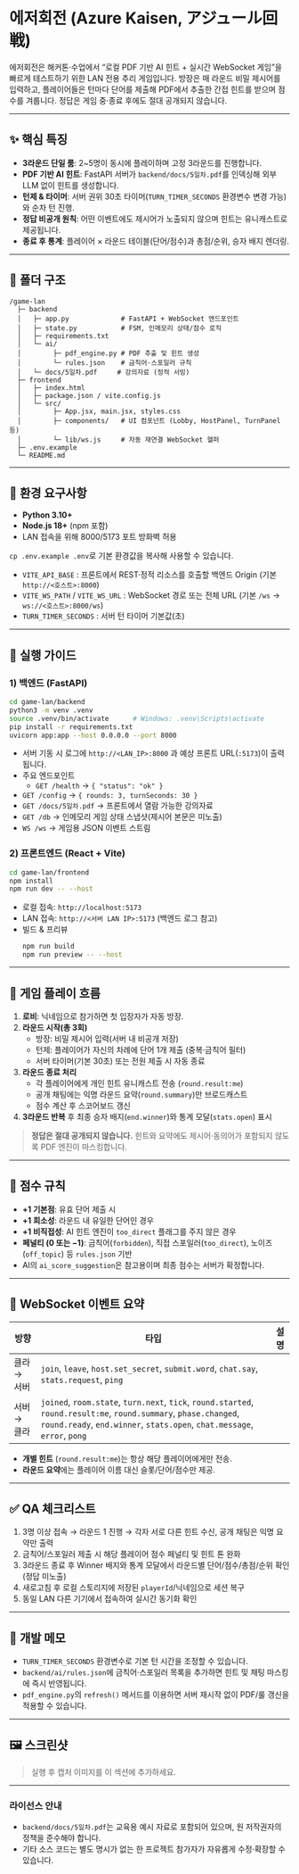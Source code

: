 # 에저회전 (Azure Kaisen, アジュール回戦)

에저회전은 해커톤·수업에서 “로컬 PDF 기반 AI 힌트 + 실시간 WebSocket 게임”을 빠르게 테스트하기 위한 LAN 전용 추리 게임입니다. 방장은 매 라운드 비밀 제시어를 입력하고, 플레이어들은 턴마다 단어를 제출해 PDF에서 추출한 간접 힌트를 받으며 점수를 겨룹니다. 정답은 게임 중·종료 후에도 절대 공개되지 않습니다.

---

## ✨ 핵심 특징
- **3라운드 단일 룸**: 2~5명이 동시에 플레이하며 고정 3라운드를 진행합니다.
- **PDF 기반 AI 힌트**: FastAPI 서버가 `backend/docs/5일차.pdf`를 인덱싱해 외부 LLM 없이 힌트를 생성합니다.
- **턴제 & 타이머**: 서버 권위 30초 타이머(`TURN_TIMER_SECONDS` 환경변수 변경 가능)와 순차 턴 진행.
- **정답 비공개 원칙**: 어떤 이벤트에도 제시어가 노출되지 않으며 힌트는 유니캐스트로 제공됩니다.
- **종료 후 통계**: 플레이어 × 라운드 테이블(단어/점수)과 총점/순위, 승자 배지 렌더링.

---

## 📁 폴더 구조
```
/game-lan
  ├─ backend
  │   ├─ app.py             # FastAPI + WebSocket 엔드포인트
  │   ├─ state.py           # FSM, 인메모리 상태/점수 로직
  │   ├─ requirements.txt
  │   └─ ai/
  │        ├─ pdf_engine.py # PDF 추출 및 힌트 생성
  │        └─ rules.json    # 금칙어·스포일러 규칙
  │   └─ docs/5일차.pdf     # 강의자료 (정적 서빙)
  ├─ frontend
  │   ├─ index.html
  │   ├─ package.json / vite.config.js
  │   └─ src/
  │        ├─ App.jsx, main.jsx, styles.css
  │        ├─ components/   # UI 컴포넌트 (Lobby, HostPanel, TurnPanel 등)
  │        └─ lib/ws.js     # 자동 재연결 WebSocket 헬퍼
  ├─ .env.example
  └─ README.md
```

---

## 🔧 환경 요구사항
- **Python 3.10+**
- **Node.js 18+** (npm 포함)
- LAN 접속을 위해 8000/5173 포트 방화벽 허용

`cp .env.example .env`로 기본 환경값을 복사해 사용할 수 있습니다.

- `VITE_API_BASE` : 프론트에서 REST·정적 리소스를 호출할 백엔드 Origin (기본 `http://<호스트>:8000`)
- `VITE_WS_PATH` / `VITE_WS_URL` : WebSocket 경로 또는 전체 URL (기본 `/ws` → `ws://<호스트>:8000/ws`)
- `TURN_TIMER_SECONDS` : 서버 턴 타이머 기본값(초)

---

## 🚀 실행 가이드

### 1) 백엔드 (FastAPI)
```bash
cd game-lan/backend
python3 -m venv .venv
source .venv/bin/activate      # Windows: .venv\Scripts\activate
pip install -r requirements.txt
uvicorn app:app --host 0.0.0.0 --port 8000
```
- 서버 기동 시 로그에 `http://<LAN_IP>:8000` 과 예상 프론트 URL(`:5173`)이 출력됩니다.
- 주요 엔드포인트
  - `GET /health` → `{ "status": "ok" }`
- `GET /config` → `{ rounds: 3, turnSeconds: 30 }`
- `GET /docs/5일차.pdf` → 프론트에서 열람 가능한 강의자료
- `GET /db` → 인메모리 게임 상태 스냅샷(제시어 본문은 미노출)
- `WS /ws` → 게임용 JSON 이벤트 스트림

### 2) 프론트엔드 (React + Vite)
```bash
cd game-lan/frontend
npm install
npm run dev -- --host
```
- 로컬 접속: `http://localhost:5173`
- LAN 접속: `http://<서버 LAN IP>:5173` (백엔드 로그 참고)
- 빌드 & 프리뷰
  ```bash
  npm run build
  npm run preview -- --host
  ```

---

## 🧠 게임 플레이 흐름
1. **로비**: 닉네임으로 참가하면 첫 입장자가 자동 방장.
2. **라운드 시작(총 3회)**
   - 방장: 비밀 제시어 입력(서버 내 비공개 저장)
   - 턴제: 플레이어가 자신의 차례에 단어 1개 제출 (중복·금칙어 필터)
   - 서버 타이머(기본 30초) 또는 전원 제출 시 자동 종료
3. **라운드 종료 처리**
   - 각 플레이어에게 개인 힌트 유니캐스트 전송 (`round.result:me`)
   - 공개 채팅에는 익명 라운드 요약(`round.summary`)만 브로드캐스트
   - 점수 계산 후 스코어보드 갱신
4. **3라운드 반복** 후 최종 승자 배지(`end.winner`)와 통계 모달(`stats.open`) 표시

> **정답은 절대 공개되지 않습니다.** 힌트와 요약에도 제시어·동의어가 포함되지 않도록 PDF 엔진이 마스킹합니다.

---

## 🧮 점수 규칙
- **+1 기본점**: 유효 단어 제출 시
- **+1 희소성**: 라운드 내 유일한 단어인 경우
- **+1 비직접성**: AI 힌트 엔진이 `too_direct` 플래그를 주지 않은 경우
- **페널티 (0 또는 −1)**: 금칙어(`forbidden`), 직접 스포일러(`too_direct`), 노이즈(`off_topic`) 등 `rules.json` 기반
- AI의 `ai_score_suggestion`은 참고용이며 최종 점수는 서버가 확정합니다.

---

## 🔄 WebSocket 이벤트 요약
| 방향 | 타입 | 설명 |
| --- | --- | --- |
| 클라 → 서버 | `join`, `leave`, `host.set_secret`, `submit.word`, `chat.say`, `stats.request`, `ping` |
| 서버 → 클라 | `joined`, `room.state`, `turn.next`, `tick`, `round.started`, `round.result:me`, `round.summary`, `phase.changed`, `round.ready`, `end.winner`, `stats.open`, `chat.message`, `error`, `pong` |

- **개별 힌트** (`round.result:me`)는 항상 해당 플레이어에게만 전송.
- **라운드 요약**에는 플레이어 이름 대신 슬롯/단어/점수만 제공.

---

## ✅ QA 체크리스트
1. 3명 이상 접속 → 라운드 1 진행 → 각자 서로 다른 힌트 수신, 공개 채팅은 익명 요약만 출력
2. 금칙어/스포일러 제출 시 해당 플레이어 점수 페널티 및 힌트 톤 완화
3. 3라운드 종료 후 Winner 배지와 통계 모달에서 라운드별 단어/점수/총점/순위 확인 (정답 미노출)
4. 새로고침 후 로컬 스토리지에 저장된 `playerId`/닉네임으로 세션 복구
5. 동일 LAN 다른 기기에서 접속하여 실시간 동기화 확인

---

## 📌 개발 메모
- `TURN_TIMER_SECONDS` 환경변수로 기본 턴 시간을 조정할 수 있습니다.
- `backend/ai/rules.json`에 금칙어·스포일러 목록을 추가하면 힌트 및 채팅 마스킹에 즉시 반영됩니다.
- `pdf_engine.py`의 `refresh()` 메서드를 이용하면 서버 재시작 없이 PDF/룰 갱신을 적용할 수 있습니다.

---

## 🖼️ 스크린샷
> 실행 후 캡처 이미지를 이 섹션에 추가하세요.

---

### 라이선스 안내
- `backend/docs/5일차.pdf`는 교육용 예시 자료로 포함되어 있으며, 원 저작권자의 정책을 준수해야 합니다.
- 기타 소스 코드는 별도 명시가 없는 한 프로젝트 참가자가 자유롭게 수정·확장할 수 있습니다.
